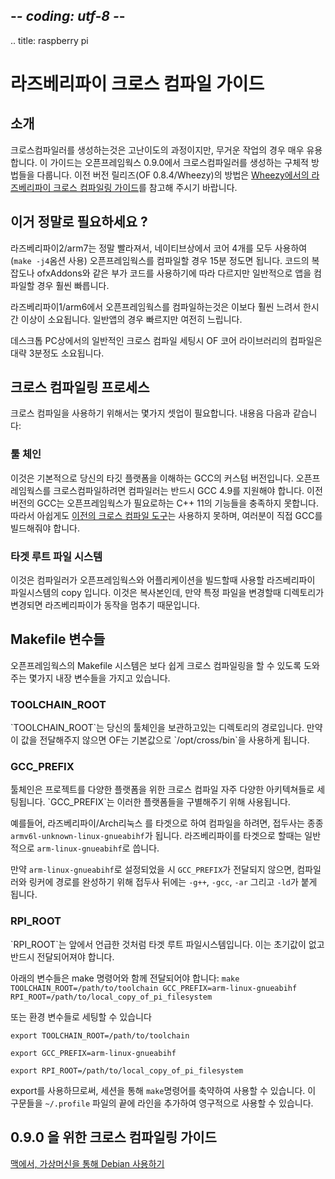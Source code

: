 ## -*- coding: utf-8 -*-
.. title: raspberry pi


라즈베리파이 크로스 컴파일 가이드
============

## 소개

크로스컴파일러를 생성하는것은 고난이도의 과정이지만, 무거운 작업의 경우 매우 유용합니다.
이 가이드는 오픈프레임웍스 0.9.0에서 크로스컴파일러를 생성하는 구체적 방법들을 다룹니다. 이전 버전 릴리즈(OF 0.8.4/Wheezy)의 방법은 [Wheezy에서의 라즈베리파이 크로스 컴파일링 가이드](Raspberry-Pi-Cross-compiling-guide-Wheezy.html)를 참고해 주시기 바랍니다.

## 이거 정말로 필요하세요 ?

라즈베리파이2/arm7는 정말 빨라져서, 네이티브상에서 코어 4개를 모두 사용하여(`make -j4`옴션 사용) 오픈프레임웍스를 컴파일할 경우 15분 정도면 됩니다. 코드의 복잡도나 ofxAddons와 같은 부가 코드를 사용하기에 따라 다르지만 일반적으로 앱을 컴파일할 경우 훨씬 빠릅니다.

라즈베리파이1/arm6에서 오픈프레임웍스를 컴파일하는것은 이보다 훨씬 느려서 한시간 이상이 소요됩니다. 일반앱의 경우 빠르지만 여전히 느립니다.

데스크톱 PC상에서의 일반적인 크로스 컴파일 세팅시 OF 코어 라이브러리의 컴파일은 대략 3분정도 소요됩니다.

## 크로스 컴파일링 프로세스

크로스 컴파일을 사용하기 위해서는 몇가지 셋업이 필요합니다. 내용음 다음과 같습니다:

<h3>툴 체인</h3>

이것은 기본적으로 당신의 타깃 플랫폼을 이해하는 GCC의 커스텀 버전입니다. 오픈프레임웍스를 크로스컴파일하려면 컴파일러는 반드시 GCC 4.9를 지원해야 합니다. 이전버전의 GCC는 오픈프레임웍스가 필요로하는 C++ 11의 기능들을 충족하지 못합니다. 따라서 아쉽게도 [이전의 크로스 컴파일 도구](https://github.com/raspberrypi/tools)는 사용하지 못하며, 여러분이 직접 GCC를 빌드해줘야 합니다.

<!--<h3>Target Root File System</h3>-->
<h3>타겟 루트 파일 시스템</h3>
<!--This is a copy of the RPI's file system that the compiler will use to build openFrameworks and applications. It is a copy because you will need to manipulate certain files that if changed directly would cause the RPI to stop working.-->
이것은 컴파일러가 오픈프레임웍스와 어플리케이션을 빌드할때 사용할 라즈베리파이 파일시스템의 copy 입니다. 이것은 복사본인데, 만약 특정 파일을 변경할때 디렉토리가 변경되면 라즈베리파이가 동작을 멈추기 때문입니다.

## Makefile 변수들
<!--The openFrameworks Makefile system has some built-in variables that allow for easier cross-compiling. -->
오픈프레임웍스의 Makefile 시스템은 보다 쉽게 크로스 컴파일링을 할 수 있도록 도와주는 몇가지 내장 변수들을 가지고 있습니다.

<h3>TOOLCHAIN_ROOT</h3>
`TOOLCHAIN_ROOT`는 당신의 툴체인을 보관하고있는 디렉토리의 경로입니다. 만약 이 값을 전달해주지 않으면 OF는 기본값으로 `/opt/cross/bin`을 사용하게 됩니다.

<h3>GCC_PREFIX</h3>
<!--A toolchain is often set up with multiple architectures in order to cross-compile a project for multiple platforms. `GCC_PREFIX` is used to differentiate between these platforms.-->
툴체인은 프로젝트를 다양한 플랫폼을 위한 크로스 컴파일 자주 다양한 아키텍쳐들로 세팅됩니다. `GCC_PREFIX`는 이러한 플랫폼들을 구별해주기 위해 사용됩니다.

<!--For example, to compile for an RPI/Arch Linux target the prefix is often `armv6l-unknown-linux-gnueabihf`. For Raspbian it is commonly `arm-linux-gnueabihf`-->

예를들어, 라즈베리파이/Arch리눅스 를 타겟으로 하여 컴파일을 하려면, 접두사는 종종 `armv6l-unknown-linux-gnueabihf`가 됩니다. 라즈베리파이를 타겟으로 할때는 일반적으로 `arm-linux-gnueabihf`로 씁니다.

<!--If `GCC_PREFIX` is not passed in `arm-linux-gnueabihf` is assumed. The prefix is then added to `-g++`, `-gcc`, `-ar` and `-ld` to complete the paths to the compiler and linkers.-->
만약 `arm-linux-gnueabihf`로 설정되었을 시 `GCC_PREFIX`가 전달되지 않으면, 컴파일러와 링커에 경로를 완성하기 위해 접두사 뒤에는 `-g++`, `-gcc`, `-ar` 그리고 `-ld`가 붙게 됩니다.

<h3>RPI_ROOT</h3>
<!--`RPI_ROOT` is the Target Root File System previously described. This is required to be passed in and there is no default value.-->
`RPI_ROOT`는 앞에서 언급한 것처럼 타겟 루트 파일시스템입니다. 이는 초기값이 없고 반드시 전달되어져야 합니다.
<!--These variables are either passed in with the make command:-->

아래의 변수들은 make 명령어와 함께 전달되어야 합니다:
`make TOOLCHAIN_ROOT=/path/to/toolchain GCC_PREFIX=arm-linux-gnueabihf RPI_ROOT=/path/to/local_copy_of_pi_filesystem`

<!--or set via environmental variables-->
또는 환경 변수들로 세팅할 수 있습니다

`export TOOLCHAIN_ROOT=/path/to/toolchain`

`export GCC_PREFIX=arm-linux-gnueabihf`

`export RPI_ROOT=/path/to/local_copy_of_pi_filesystem`


<!--Using export allows you just use the shorter `make` command throughout a session. You can make these variables permanent by adding the export lines to the end of `~/.profile`.-->
export를 사용하므로써, 세션을 통해 `make`명령어를 축약하여 사용할 수 있습니다. 이 구문들을 `~/.profile` 파일의 끝에 라인을 추가하여 영구적으로 사용할 수 있습니다.

## 0.9.0 을 위한 크로스 컴파일링 가이드 
[맥에서, 가상머신을 통해 Debian 사용하기](http://forum.openframeworks.cc/t/cross-compiler-for-of-0-9-0-jessie-arm6-rpi1)

